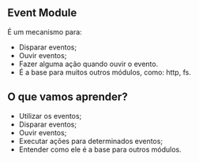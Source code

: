 ## Event Module

É um mecanismo para:

- Disparar eventos;
- Ouvir eventos;
- Fazer alguma ação quando ouvir o evento.
- É a base para muitos outros módulos, como: http, fs.

## O que vamos aprender?

- Utilizar os eventos;
- Disparar eventos;
- Ouvir eventos;
- Executar ações para determinados eventos;
- Entender como ele é a base para outros módulos.